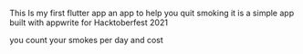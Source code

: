 This Is my first flutter app
an app to help you quit smoking 
it is a simple app built with appwrite for Hacktoberfest 2021

you count your smokes per day 
and cost 
